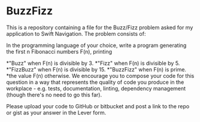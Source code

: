 # BuzzFizz
This is a repository containing a file for the Buzz/Fizz problem asked for my application to Swift Navigation. The problem consists of:

In the programming language of your choice, write a program generating the first n Fibonacci numbers F(n), printing

 *"Buzz" when F(n) is divisible by 3.
 *"Fizz" when F(n) is divisible by 5.
 *"FizzBuzz" when F(n) is divisible by 15.
 *"BuzzFizz" when F(n) is prime.
 *the value F(n) otherwise.
We encourage you to compose your code for this question in a way that represents the quality of code you produce in the workplace - e.g. tests, documentation, linting, dependency management (though there's no need to go this far).

Please upload your code to GitHub or bitbucket and post a link to the repo or gist as your answer in the Lever form.
